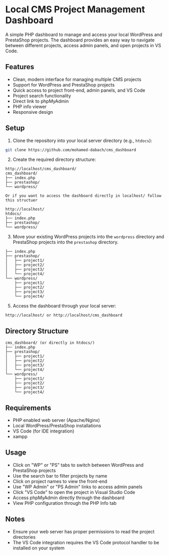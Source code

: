 # Local CMS Project Management Dashboard

A simple PHP dashboard to manage and access your local WordPress and PrestaShop projects. The dashboard provides an easy way to navigate between different projects, access admin panels, and open projects in VS Code.

## Features

- Clean, modern interface for managing multiple CMS projects
- Support for WordPress and PrestaShop projects
- Quick access to project front-end, admin panels, and VS Code
- Project search functionality
- Direct link to phpMyAdmin
- PHP info viewer
- Responsive design

## Setup

1. Clone the repository into your local server directory (e.g., `htdocs`):
```bash
git clone https://github.com/mohamed-dabach/cms_dashboard
```

2. Create the required directory structure:
```
http://localhost/cms_dashboard/
cms_dashboard/
├── index.php
├── prestashop/
└── wordpress/

Or if you want to access the dashboard directly in localhost/ follow this structuer

http://localhost/
htdocs/
├── index.php
├── prestashop/
└── wordpress/
```

3. Move your existing WordPress projects into the `wordpress` directory and PrestaShop projects into the `prestashop` directory.
```
├── index.php
├── prestashop/
│   ├── project1/
│   ├── project2/
│   ├── project3/
│   └── project4/
└── wordpress/
    ├── project1/
    ├── project2/
    ├── project3/
    └── project4/
```

5. Access the dashboard through your local server:
```
http://localhost/ or http://localhost/cms_dashboard
```

## Directory Structure

```
cms_dashboard/ (or directly in htdocs/)
├── index.php
├── prestashop/
│   ├── project1/
│   ├── project2/
│   ├── project3/
│   └── project4/
└── wordpress/
    ├── project1/
    ├── project2/
    ├── project3/
    └── project4/
```

## Requirements

- PHP enabled web server (Apache/Nginx)
- Local WordPress/PrestaShop installations
- VS Code (for IDE integration)
- xampp

## Usage

- Click on "WP" or "PS" tabs to switch between WordPress and PrestaShop projects
- Use the search bar to filter projects by name
- Click on project names to view the front-end
- Use "WP Admin" or "PS Admin" links to access admin panels
- Click "VS Code" to open the project in Visual Studio Code
- Access phpMyAdmin directly through the dashboard
- View PHP configuration through the PHP Info tab

## Notes

- Ensure your web server has proper permissions to read the project directories
- The VS Code integration requires the VS Code protocol handler to be installed on your system
